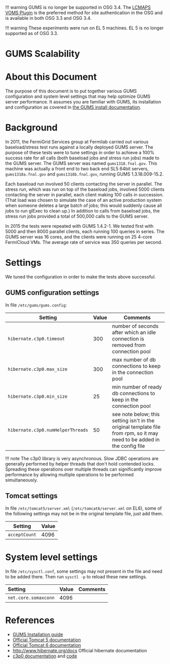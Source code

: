 !!! warning
    GUMS is no longer be supported in OSG 3.4. The [LCMAPS VOMS Plugin](../security/lcmaps-voms-authentication) is the preferred method for site authentication in the OSG and is available in both OSG 3.3 and OSG 3.4.

!!! warning
    These experiments were run on EL 5 machines. EL 5 is no longer supported as of OSG 3.3.

GUMS Scalability
================

About this Document
===================

The purpose of this document is to put together various GUMS configuration and system level settings that may help optimize GUMS server performance. It assumes you are familiar with GUMS, its installation and configuration as covered in [the GUMS install documentation](../security/install-gums).

Background
==========

In 2011, the FermiGrid Services group at Fermilab carried out various baseload/stress test runs against a locally deployed GUMS server.
The purpose of these tests were to tune settings in order to achieve a 100% success rate for all calls (both baseload jobs and stress run jobs) made to the GUMS server.
The GUMS server was named `gums1318.fnal.gov`.
This machine was actually a front end to two back end SL5 64bit servers, `gums1318a.fnal.gov` and `gums1318b.fnal.gov`, running GUMS 1.3.18.009-15.2.

Each baseload run involved 50 clients contacting the server in parallel.
The stress run, which was run on top of the baseload jobs, involved 5000 clients contacting the server in parallel,
each client making 100 calls in succession.
(That load was chosen to simulate the case of an active production system when someone deletes a large batch of jobs;
this would suddenly cause all jobs to run glExec to clean up.)
In addition to calls from baseload jobs, the stress run jobs provided a total of 500,000 calls to the GUMS server.

In 2015 the tests were repeated with GUMS 1.4.2-1.
We tested first with 5000 and then 8000 parallel clients, each running 100 queries in series.
The GUMS server was 16 cores, and the clients were running on 25 4-core FermiCloud VMs.
The average rate of service was 350 queries per second.

Settings
========

We tuned the configuration in order to make the tests above successful.

GUMS configuration settings
---------------------------

In file `/etc/gums/gums.config`:

| **Setting** | **Value** | **Comments** |
|-------------|-----------|--------------|
| `hibernate.c3p0.timeout` | 300 | number of seconds after which an idle connection is removed from connection pool |
| `hibernate.c3p0.max_size` | 300 | max number of db connections to keep in the connection pool |
| `hibernate.c3p0.min_size` | 25 | min number of ready db connections to keep in the connection pool |
| `hibernate.c3p0.numHelperThreads` | 50 | see note below; this setting isn't in the original template file from rpm, so it may need to be added in the config file |

!!! note
    The c3p0 library is very asynchronous. Slow JDBC operations are generally performed by helper threads that don't hold contended locks. Spreading these operations over multiple threads can significantly improve performance by allowing multiple operations to be performed simultaneously.

Tomcat settings
---------------

In file `/etc/tomcat5/server.xml` (`/etc/tomcat6/server.xml` on EL6), some of the following settings may not be in the original template file, just add them.

| **Setting**   | **Value** |
|---------------|-----------|
| `acceptCount` | 4096      |

System level settings
=====================

In file `/etc/sysctl.conf`, some settings may not present in the file and need to be added there. Then run `sysctl -p` to reload these new settings.

| Setting              | Value | Comments |
|:---------------------|:------|:---------|
| `net.core.somaxconn` | 4096  |          |

References
==========

-   [GUMS Installation guide](../security/install-gums)
-   [Official Tomcat 5 documentation](https://tomcat.apache.org/tomcat-5.5-doc)
-   [Official Tomcat 6 documentation](https://tomcat.apache.org/tomcat-6.0-doc)
-   <http://www.hibernate.org/docs> Official hibernate documentation
-   [c3p0 documentation](http://www.mchange.com/projects/c3p0/) and [code](http://sourceforge.net/projects/c3p0/)

